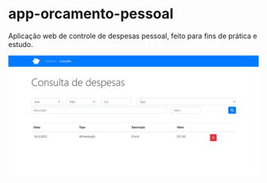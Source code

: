 # app-orcamento-pessoal
Aplicação web de controle de despesas pessoal, feito para fins de prática e estudo.

![](screenshot.png)